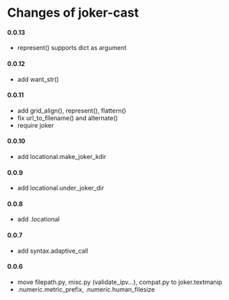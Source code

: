 Changes of joker-cast
=====================

#### 0.0.13
* represent() supports dict as argument

#### 0.0.12
* add want_str()

#### 0.0.11
* add grid_align(), represent(), flattern()
* fix url_to_filename() and alternate()
* require joker

#### 0.0.10
* add locational.make_joker_kdir


#### 0.0.9
* add locational.under_joker_dir


#### 0.0.8
* add .locational


#### 0.0.7
* add syntax.adaptive_call


#### 0.0.6
* move filepath.py, misc.py (validate_ipv...), compat.py to joker.textmanip
* .numeric.metric_prefix, .numeric.human_filesize
